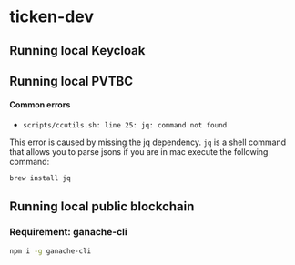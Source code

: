 # ticken-dev

## Running local Keycloak



## Running local PVTBC

#### Common errors

* `scripts/ccutils.sh: line 25: jq: command not found`

This error is caused by missing the jq dependency. `jq` is a shell
command that allows you to parse jsons if you are in mac execute the following command:

    brew install jq

## Running local public blockchain

### Requirement: ganache-cli

```bash
npm i -g ganache-cli
```